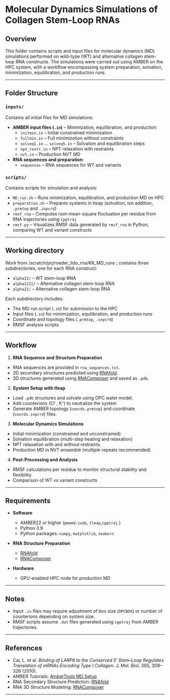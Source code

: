 # Molecular Dynamics Simulations of Collagen Stem-Loop RNAs

## Overview
This folder contains scripts and input files for molecular dynamics (MD) simulations performed on wild-type (WT) and alternative collagen stem-loop RNA constructs. 
The simulations were carried out using AMBER on the HPC system, with a workflow encompassing system preparation, solvation, minimization, equilibration, and production runs.

---

## Folder Structure

### `inputs/`
Contains all initial files for MD simulations:  

- **AMBER input files (`.in`)** – Minimization, equilibration, and production:
  - `initmin.in` – Initial constrained minimization  
  - `fullmin.in` – Full minimization without constraints  
  - `solveq1.in` … `solveq5.in` – Solvation and equilibration steps  
  - `npt_restr.in` – NPT relaxation with restraints  
  - `nvt.in` – Production NVT MD  
- **RNA sequences and preparation**:
  - `sequences` – RNA sequences for WT and variants    

### `scripts/`
Contains scripts for simulation and analysis:

- `MD_run.sh` – Runs minimization, equilibration, and production MD on HPC  
- `preparation.sh` – Prepares systems in tleap (solvation, ion addition, `.prmtop` and `.inpcrd`)  
- `rmsf_rna` – Computes root-mean-square fluctuation per residue from RNA trajectories using `cpptraj`  
- `rmsf.py` – Visualizes RMSF data generated by `rmsf_rna` in Python, comparing WT and variant constructs 

---

## Working directory
Work from /scratch/prj/roeder_lido_rna/KR_MD_runs ; contains three subdirectories, one for each RNA construct:

- `alpha1I/` – WT stem-loop RNA  
- `alpha1III/` – Alternative collagen stem-loop RNA 
- `alpha2I/` – Alternative collagen stem-loop RNA 

Each subdirectory includes:  
- The MD run script (`.sh`) for submission to the HPC  
- Input files (`.in`) for minimization, equilibration, and production runs  
- Coordinate and topology files (`.prmtop`, `.inpcrd`)  
- RMSF analysis scripts

---

## Workflow

1. **RNA Sequence and Structure Preparation**  
- RNA sequences are provided in `rna_sequences.txt`.  
- 2D secondary structures predicted using [RNAfold](http://rna.tbi.univie.ac.at/cgi-bin/RNAWebSuite/RNAfold.cgi).
- 3D structures generated using [RNAComposer](https://rnacomposer.cs.put.poznan.pl/) and saved as `.pdb`.  

2. **System Setup with tleap**  
- Load `.pdb` structures and solvate using OPC water model.  
- Add counterions (Cl⁻, K⁺) to neutralize the system 
- Generate AMBER topology (`coords.prmtop`) and coordinate (`coords.inpcrd`) files.  

3. **Molecular Dynamics Simulations**  
- Initial minimization (constrained and unconstrained)  
- Solvation equilibration (multi-step heating and relaxation)  
- NPT relaxation with and without restraints  
- Production MD in NVT ensemble (multiple repeats recommended)  

4. **Post-Processing and Analysis**  
- RMSF calculations per residue to monitor structural stability and flexibility  
- Comparison of WT vs variant constructs  

---

## Requirements

- **Software**
  - AMBER22 or higher (`pmemd.cuda`, `tleap`,`cpptraj` )  
  - Python 3.9
  - Python packages: `numpy`, `matplotlib`, `seaborn`  

- **RNA Structure Preparation**
  - [RNAfold](http://rna.tbi.univie.ac.at/cgi-bin/RNAWebSuite/RNAfold.cgi)  
  - [RNAComposer](https://rnacomposer.cs.put.poznan.pl/)  

- **Hardware**
  - GPU-enabled HPC node for production MD  

---

## Notes

- Input `.in` files may require adjustment of box size (`OPCBOX`) or number of counterions depending on system size.  
- RMSF scripts assume `.dat` files generated using `cpptraj` from AMBER trajectories.  

---

## References

- Cai, L. et al. *Binding of LARP6 to the Conserved 5′ Stem–Loop Regulates Translation of mRNAs Encoding Type I Collagen.* J. Mol. Biol. 395, 309–326 (2010).  
- AMBER Tutorials: [AmberTools MD Setup](https://ambermd.org/tutorials/)
- RNA Secondary Structure Prediction: [RNAfold](http://rna.tbi.univie.ac.at/cgi-bin/RNAWebSuite/RNAfold.cgi)  
- RNA 3D Structure Modeling: [RNAComposer](https://rnacomposer.cs.put.poznan.pl/)  

---
